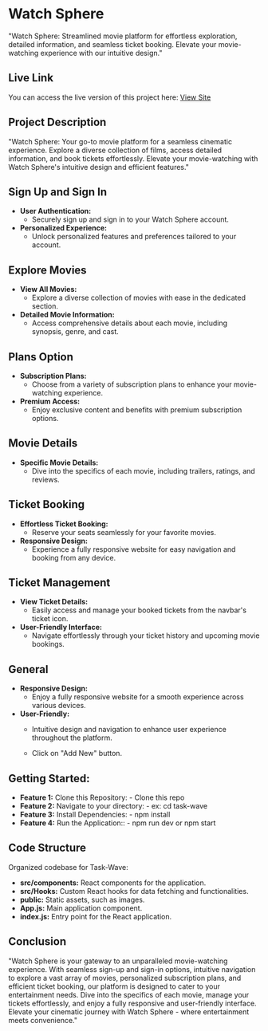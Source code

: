 # Watch Sphere

"Watch Sphere: Streamlined movie platform for effortless exploration, detailed information, and seamless ticket booking. Elevate your movie-watching experience with our intuitive design."

## Live Link
You can access the live version of this project here: [View Site](https://watchsphere-movie.surge.sh/https://65bbc0751d9ada24f62db36f--stellar-tanuki-4f1830.netlify.app/)

## Project Description
"Watch Sphere: Your go-to movie platform for a seamless cinematic experience. Explore a diverse collection of films, access detailed information, and book tickets effortlessly. Elevate your movie-watching with Watch Sphere's intuitive design and efficient features."


## Sign Up and Sign In
- **User Authentication:**
  - Securely sign up and sign in to your Watch Sphere account.
- **Personalized Experience:**
  - Unlock personalized features and preferences tailored to your account.

## Explore Movies
- **View All Movies:**
  - Explore a diverse collection of movies with ease in the dedicated section.
- **Detailed Movie Information:**
  - Access comprehensive details about each movie, including synopsis, genre, and cast.

## Plans Option
- **Subscription Plans:**
  - Choose from a variety of subscription plans to enhance your movie-watching experience.
- **Premium Access:**
  - Enjoy exclusive content and benefits with premium subscription options.

## Movie Details
- **Specific Movie Details:**
  - Dive into the specifics of each movie, including trailers, ratings, and reviews.

## Ticket Booking
- **Effortless Ticket Booking:**
  - Reserve your seats seamlessly for your favorite movies.
- **Responsive Design:**
  - Experience a fully responsive website for easy navigation and booking from any device.

## Ticket Management
- **View Ticket Details:**
  - Easily access and manage your booked tickets from the navbar's ticket icon.
- **User-Friendly Interface:**
  - Navigate effortlessly through your ticket history and upcoming movie bookings.

## General
- **Responsive Design:**
  - Enjoy a fully responsive website for a smooth experience across various devices.
- **User-Friendly:**
  - Intuitive design and navigation to enhance user experience throughout the platform.

  - Click on "Add New" button.


## Getting Started:

- **Feature 1:** Clone this Repository: - Clone this repo
- **Feature 2:** Navigate to your directory: - ex: cd task-wave
- **Feature 3:** Install Dependencies: - npm install
- **Feature 4:** Run the Application:: - npm run dev or npm start

## Code Structure

Organized codebase for Task-Wave:
- **src/components:** React components for the application.
- **src/Hooks:** Custom React hooks for data fetching and functionalities.
- **public:** Static assets, such as images.
- **App.js:** Main application component.
- **index.js:** Entry point for the React application.

## Conclusion
"Watch Sphere is your gateway to an unparalleled movie-watching experience. With seamless sign-up and sign-in options, intuitive navigation to explore a vast array of movies, personalized subscription plans, and efficient ticket booking, our platform is designed to cater to your entertainment needs. Dive into the specifics of each movie, manage your tickets effortlessly, and enjoy a fully responsive and user-friendly interface. Elevate your cinematic journey with Watch Sphere - where entertainment meets convenience."